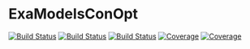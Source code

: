 # ExaModelsConOpt

[![Build Status](https://github.com/jerryfung110/ExaModelsConOpt.jl/actions/workflows/CI.yml/badge.svg?branch=master)](https://github.com/jerryfung110/ExaModelsConOpt.jl/actions/workflows/CI.yml?query=branch%3Amaster)
[![Build Status](https://app.travis-ci.com/jerryfung110/ExaModelsConOpt.jl.svg?branch=master)](https://app.travis-ci.com/jerryfung110/ExaModelsConOpt.jl)
[![Build Status](https://ci.appveyor.com/api/projects/status/github/jerryfung110/ExaModelsConOpt.jl?svg=true)](https://ci.appveyor.com/project/jerryfung110/ExaModelsConOpt-jl)
[![Coverage](https://codecov.io/gh/jerryfung110/ExaModelsConOpt.jl/branch/master/graph/badge.svg)](https://codecov.io/gh/jerryfung110/ExaModelsConOpt.jl)
[![Coverage](https://coveralls.io/repos/github/jerryfung110/ExaModelsConOpt.jl/badge.svg?branch=master)](https://coveralls.io/github/jerryfung110/ExaModelsConOpt.jl?branch=master)
